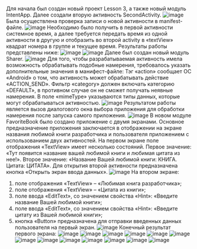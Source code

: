 Для начала был создан новый проект Lesson 3, а также новый модуль IntentApp. Далее создали вторую активность SecondActivity.
![image](https://github.com/user-attachments/assets/a2371b15-3ec1-43fe-999e-ef5f1a61e5ff)
Была осуществлена проверка записи о новой активности в manifest-файле.
![image](https://github.com/user-attachments/assets/2472a36d-c7a8-42d8-9478-d119651e6577)
Необходимо было получить в первой активности системное время, а далее требуется передать время из одной активности в другую и отобразить во второй activity в «textView» квадрат номера в группе и текущее время. Результаты работы представлены ниже:
![image](https://github.com/user-attachments/assets/73012ae1-5281-4713-b8ae-b5811f6f0776)
![image](https://github.com/user-attachments/assets/128c7ee0-1728-451e-a23d-f766dd843479)
Далее был создан новый модуль Sharer.
![image](https://github.com/user-attachments/assets/72b41449-0789-435d-9b60-8cb08f4a38e1)
Для того, чтобы разрабатываемая активность имела возможность обрабатывать подобные намерения, требовалось указать дополнительные значения в манифест-файле:
Тэг «action» сообщает ОС «Android» о том, что активность может обрабатывать действие «ACTION_SEND». Фильтр «category» должен включать категорию «DEFAULT», в противном случае он не сможет получать неявные намерения. В поле «mimeType» указываются типы данных, которые могут обрабатываться активностью.
![image](https://github.com/user-attachments/assets/8059142f-92a2-4c3a-83a5-b4690e02e93c)
Результатом работы является вызов диалогового окна выбора приложения для обработки намерения после запуска самого приложения.
![image](https://github.com/user-attachments/assets/eb5a8a07-4aeb-4c52-ac11-ca2bf9fd420b)
В новом модуле FavoriteBook было создано приложение с двумя экранами. Основное предназначение приложения заключается в отображении на экране названия любимой книги разработчика и пользователя приложением с использованием двух активностей. 
На первом экране поле отображения «TextView» имеет несколько состояний. Первое значение: «Тут появится название вашей любимой книги и любимая цитата из нее!». Второе значение: «Название Вашей любимой книги: КНИГА. Цитата: ЦИТАТА».
Для открытия второй активности предназначена кнопка  «Открыть экран ввода данных».
![image](https://github.com/user-attachments/assets/f7923893-70be-4007-802a-9f6c86d6f322)
На втором экране: 
1. поле отображения «TextView» – «Любимая книга разработчика»;
2. поле отображения «TextView» – «Цитата из книги»;
3. поле ввода «EditText», со значением свойства «Hint»: «Введите название
Вашей любимой книги»;
4. поле ввода «EditText», со значением свойства «Hint»: «Введите цитату из
Вашей любимой книги»;
5. кнопка «Button» предназначена для отправки введенных данных
пользователя на первый экран.
![image](https://github.com/user-attachments/assets/3c88e880-2ddd-4383-855f-6ad52ee5c68e)
Конечный результат первого экрана:
![image](https://github.com/user-attachments/assets/989a04d3-1356-4cac-b66a-9a79101cff75)
![image](https://github.com/user-attachments/assets/3a386b06-41c7-43d6-aaf2-3f30eacf7e39)
![image](https://github.com/user-attachments/assets/e2d564dd-6a93-4ae9-a7e9-ced419493f7a)
![image](https://github.com/user-attachments/assets/5c7967d4-c8d0-4e5b-ab49-113b06b06277)
![image](https://github.com/user-attachments/assets/405d56af-b00f-491d-810b-0f335cce525a)
![image](https://github.com/user-attachments/assets/2fdac63b-d46c-4957-a102-ada9341813ce)
![image](https://github.com/user-attachments/assets/90c83157-68d0-4720-a07f-d7545a35e863)
![image](https://github.com/user-attachments/assets/0bdca6b9-907f-4a61-a78a-d1efa886ceee)
![image](https://github.com/user-attachments/assets/eeaf7e96-bb27-4e4d-b132-59be9bb41343)
![image](https://github.com/user-attachments/assets/cedd7b03-05e9-4c28-8494-dff99f0910c8)
![image](https://github.com/user-attachments/assets/09a97197-ce68-49e7-815a-533b0ffb2b31)
![image](https://github.com/user-attachments/assets/34b11a66-17d6-4a55-890b-53016b820251)
![image](https://github.com/user-attachments/assets/89d5cae9-21eb-48ac-8042-4a5567b241c6)



